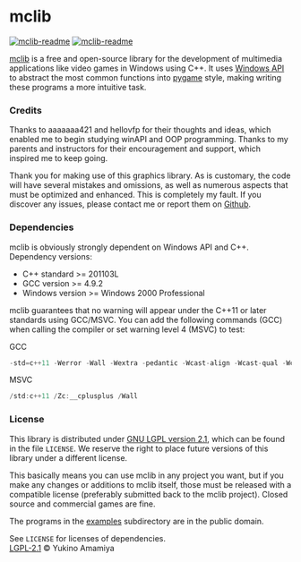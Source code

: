 mclib
=====

[![mclib-readme](https://img.shields.io/badge/c%2B%2B%20-11-blue.svg?style=flat-square)](https://github.com/iamyukino/mclib) [![mclib-readme](https://img.shields.io/badge/license-LGPL-orange.svg?style=flat-square)](https://github.com/iamyukino/mclib/blob/main/LICENSE)

[mclib](https://github.com/iamyukino/mclib) is a free and open-source library for the development of multimedia applications like video games in Windows using C++.  It uses [Windows API](https://docs.microsoft.com/en-us/previous-versions/ff404219(v=msdn.10)) to abstract the most common functions into [pygame](https://www.pygame.org) style, making writing these programs a more intuitive task.  


### Credits

Thanks to aaaaaaa421 and hellovfp for their thoughts and ideas, which enabled me to begin studying winAPI and OOP programming. Thanks to my parents and instructors for their encouragement and support, which inspired me to keep going.  

Thank you for making use of this graphics library. As is customary, the code will have several mistakes and omissions, as well as numerous aspects that must be optimized and enhanced. This is completely my fault. If you discover any issues, please contact me or report them on [Github](https://github.com/iamyukino/mclib).  


### Dependencies

mclib is obviously strongly dependent on Windows API and C++.  
Dependency versions:
* C++ standard >= 201103L
* GCC version >= 4.9.2
* Windows version >= Windows 2000 Professional  

mclib guarantees that no warning will appear under the C++11 or later standards using GCC/MSVC. You can add the following commands (GCC) when calling the compiler or set warning level 4 (MSVC) to test:  

GCC
```c
-std=c++11 -Werror -Wall -Wextra -pedantic -Wcast-align -Wcast-qual -Wctor-dtor-privacy -Wdisabled-optimization -Wformat=2 -Winit-self -Wlogical-op -Wmissing-include-dirs -Wnoexcept -Wold-style-cast -Woverloaded-virtual -Wredundant-decls -Wshadow -Wsign-promo -Wstrict-null-sentinel -Wstrict-overflow=5 -Wundef -Wno-unused -Wno-variadic-macros -Wno-parentheses -fdiagnostics-show-option  
```
MSVC
```c
/std:c++11 /Zc:__cplusplus /Wall
```


### License

This library is distributed under [GNU LGPL version 2.1](https://www.gnu.org/licenses/lgpl-3.0.html), which can be found in the file ``LICENSE``.  We reserve the right to place future versions of this library under a different license.

This basically means you can use mclib in any project you want, but if you make any changes or additions to mclib itself, those must be released with a compatible license (preferably submitted back to the mclib project).  Closed source and commercial games are fine.

The programs in the [examples](https://github.com/iamyukino/mclib/tree/main/examples) subdirectory are in the public domain.

See ``LICENSE`` for licenses of dependencies.  
[LGPL-2.1](LICENSE) © Yukino Amamiya
